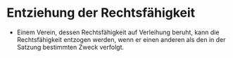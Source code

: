 # Entziehung der Rechtsfähigkeit

- Einem Verein, dessen Rechtsfähigkeit auf Verleihung beruht, kann die Rechtsfähigkeit entzogen werden, wenn er einen anderen als den in der Satzung bestimmten Zweck verfolgt.

